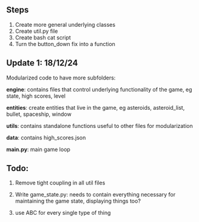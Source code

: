 ## Steps

1. Create more general underlying classes
2. Create util.py file
3. Create bash cat script
4. Turn the button_down fix into a function


## Update 1: 18/12/24
Modularized code to have more subfolders:

**engine**: contains files that control underlying functionality of the game, eg state, high scores, level

**entities**: create entities that live in the game, eg asteroids, asteroid_list, bullet, spaceship, window

**utils**: contains standalone functions useful to other files for modularization

**data**: contains high_scores.json

**main.py**: main game loop

## Todo:
1. Remove tight coupling in all util files

2. Write game_state.py: needs to contain everything necessary for maintaining the game state, displaying things too?

3. use ABC for every single type of thing

